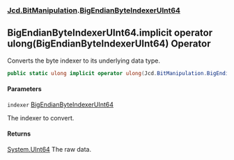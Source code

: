 ### [Jcd.BitManipulation](Jcd.BitManipulation.md 'Jcd.BitManipulation').[BigEndianByteIndexerUInt64](Jcd.BitManipulation.BigEndianByteIndexerUInt64.md 'Jcd.BitManipulation.BigEndianByteIndexerUInt64')

## BigEndianByteIndexerUInt64.implicit operator ulong(BigEndianByteIndexerUInt64) Operator

Converts the byte indexer to its underlying data type.

```csharp
public static ulong implicit operator ulong(Jcd.BitManipulation.BigEndianByteIndexerUInt64 indexer);
```
#### Parameters

<a name='Jcd.BitManipulation.BigEndianByteIndexerUInt64.op_Implicitulong(Jcd.BitManipulation.BigEndianByteIndexerUInt64).indexer'></a>

`indexer` [BigEndianByteIndexerUInt64](Jcd.BitManipulation.BigEndianByteIndexerUInt64.md 'Jcd.BitManipulation.BigEndianByteIndexerUInt64')

The indexer to convert.

#### Returns

[System.UInt64](https://docs.microsoft.com/en-us/dotnet/api/System.UInt64 'System.UInt64')
The raw data.